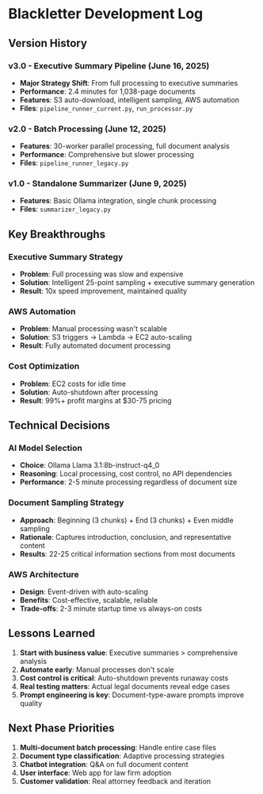 # Blackletter Development Log

## Version History

### v3.0 - Executive Summary Pipeline (June 16, 2025)
- **Major Strategy Shift**: From full processing to executive summaries
- **Performance**: 2.4 minutes for 1,038-page documents
- **Features**: S3 auto-download, intelligent sampling, AWS automation
- **Files**: `pipeline_runner_current.py`, `run_processor.py`

### v2.0 - Batch Processing (June 12, 2025)  
- **Features**: 30-worker parallel processing, full document analysis
- **Performance**: Comprehensive but slower processing
- **Files**: `pipeline_runner_legacy.py`

### v1.0 - Standalone Summarizer (June 9, 2025)
- **Features**: Basic Ollama integration, single chunk processing
- **Files**: `summarizer_legacy.py`

## Key Breakthroughs

### Executive Summary Strategy
- **Problem**: Full processing was slow and expensive
- **Solution**: Intelligent 25-point sampling + executive summary generation
- **Result**: 10x speed improvement, maintained quality

### AWS Automation
- **Problem**: Manual processing wasn't scalable  
- **Solution**: S3 triggers → Lambda → EC2 auto-scaling
- **Result**: Fully automated document processing

### Cost Optimization
- **Problem**: EC2 costs for idle time
- **Solution**: Auto-shutdown after processing
- **Result**: 99%+ profit margins at $30-75 pricing

## Technical Decisions

### AI Model Selection
- **Choice**: Ollama Llama 3.1:8b-instruct-q4_0
- **Reasoning**: Local processing, cost control, no API dependencies
- **Performance**: 2-5 minute processing regardless of document size

### Document Sampling Strategy
- **Approach**: Beginning (3 chunks) + End (3 chunks) + Even middle sampling
- **Rationale**: Captures introduction, conclusion, and representative content
- **Results**: 22-25 critical information sections from most documents

### AWS Architecture
- **Design**: Event-driven with auto-scaling
- **Benefits**: Cost-effective, scalable, reliable
- **Trade-offs**: 2-3 minute startup time vs always-on costs

## Lessons Learned

1. **Start with business value**: Executive summaries > comprehensive analysis
2. **Automate early**: Manual processes don't scale
3. **Cost control is critical**: Auto-shutdown prevents runaway costs
4. **Real testing matters**: Actual legal documents reveal edge cases
5. **Prompt engineering is key**: Document-type-aware prompts improve quality

## Next Phase Priorities

1. **Multi-document batch processing**: Handle entire case files
2. **Document type classification**: Adaptive processing strategies  
3. **Chatbot integration**: Q&A on full document content
4. **User interface**: Web app for law firm adoption
5. **Customer validation**: Real attorney feedback and iteration
